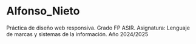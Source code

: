 # Alfonso_Nieto
Práctica de diseño web responsiva.
Grado FP ASIR.
Asignatura: Lenguaje de marcas y sistemas de la información.
Año 2024/2025
